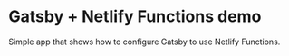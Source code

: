# Gatsby + Netlify Functions demo

Simple app that shows how to configure Gatsby to use Netlify Functions.
